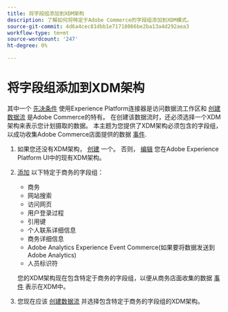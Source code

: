 ```yaml
---
title: 将字段组添加到XDM架构
description: 了解如何将特定于Adobe Commerce的字段组添加到XDM模式。
source-git-commit: 4d6a4cec81dbb1e71718066be2ba13a4d292aea3
workflow-type: tm+mt
source-wordcount: '247'
ht-degree: 0%

---
```


# 将字段组添加到XDM架构

其中一个 [先决条件](overview.md#prereqs) 使用Experience Platform连接器是访问数据流工作区和 [创建数据流](https://experienceleague.adobe.com/docs/experience-platform/edge/datastreams/overview.html?lang=en) 是Adobe Commerce的特有。 在创建该数据流时，还必须选择一个XDM架构来表示您计划摄取的数据。 本主题为您提供了XDM架构必须包含的字段组，以成功收集Adobe Commerce店面提供的数据 [事件](events.md).

1. 如果您还没有XDM架构， [创建](https://experienceleague.adobe.com/docs/experience-platform/xdm/ui/resources/schemas.html?lang=en#create) 一个。 否则， [编辑](https://experienceleague.adobe.com/docs/experience-platform/xdm/ui/resources/schemas.html?lang=en#edit) 您在Adobe Experience Platform UI中的现有XDM架构。
1. [添加](https://experienceleague.adobe.com/docs/experience-platform/xdm/ui/resources/schemas.html?lang=en#add-field-groups) 以下特定于商务的字段组：

   - 商务
   - 网站搜索
   - 访问网页
   - 用户登录过程
   - 引用键
   - 个人联系详细信息
   - 商务详细信息
   - Adobe Analytics Experience Event Commerce(如果要将数据发送到Adobe Analytics)
   - 人员标识符

   您的XDM架构现在包含特定于商务的字段组，以便从商务店面收集的数据 [事件](events.md) 表示在XDM中。
1. 您现在应该 [创建数据流](https://experienceleague.adobe.com/docs/experience-platform/edge/datastreams/overview.html?lang=en) 并选择包含特定于商务的字段组的XDM架构。
